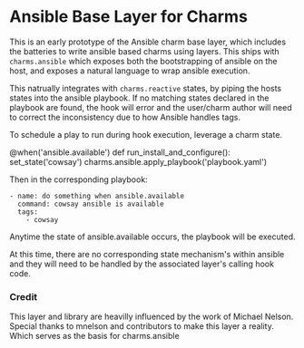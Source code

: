 # Ansible Base Layer for Charms

This is an early prototype of the Ansible charm base layer, which includes the
batteries to write ansible based charms using layers. This ships with
`charms.ansible` which exposes both the bootstrapping of ansible on the host,
and exposes a natural language to wrap ansible execution.

This natrually integrates with `charms.reactive` states, by piping the hosts
states into the ansible playbook. If no matching states declared in the playbook
are found, the hook will error and the user/charm author will need to correct
the inconsistency due to how Ansible handles tags.

To schedule a play to run during hook execution, leverage a charm state.

@when('ansible.available')
def run_install_and_configure():
    set_state('cowsay')
    charms.ansible.apply_playbook('playbook.yaml')

Then in the corresponding playbook:

    - name: do something when ansible.available
      command: cowsay ansible is available
      tags:
        - cowsay

Anytime the state of ansible.available occurs, the playbook will be executed.

At this time, there are no corresponding state mechanism's within ansible and
they will need to be handled by the associated layer's calling hook code.

### Credit

This layer and library are heavilly influenced by the work of Michael Nelson.
Special thanks to mnelson and contributors to make this layer a reality. Which
serves as the basis for charms.ansible

